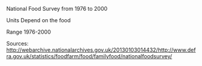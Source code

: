 National Food Survey from 1976 to 2000

Units
	Depend on the food

Range
	1976-2000

Sources:
	http://webarchive.nationalarchives.gov.uk/20130103014432/http://www.defra.gov.uk/statistics/foodfarm/food/familyfood/nationalfoodsurvey/